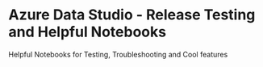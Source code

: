 # Azure Data Studio - Release Testing and Helpful Notebooks
Helpful Notebooks for Testing, Troubleshooting and Cool features

